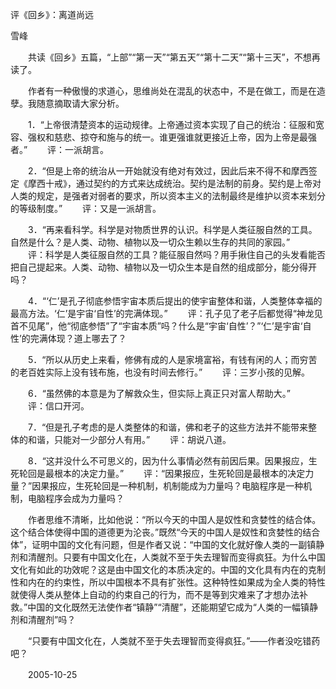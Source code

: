 评《回乡》：离道尚远

雪峰


　　共读《回乡》五篇，“上部”“第一天”“第五天”“第十二天”“第十三天”，不想再读了。

　　作者有一种傲慢的求道心，思维尚处在混乱的状态中，不是在做工，而是在造孽。我随意摘取请大家分析。

　　1．“上帝很清楚资本的运动规律。上帝通过资本实现了自己的统治：征服和宽容、强权和慈悲、掠夺和施与的统一。谁更强谁就更接近上帝，因为上帝是最强者。”
　　评：一派胡言。

　　2．“但是上帝的统治从一开始就没有绝对有效过，因此后来不得不和摩西签定《摩西十戒》，通过契约的方式来达成统治。契约是法制的前身。契约是上帝对人类的规定，是强者对弱者的要求，所以资本主义的法制最终是维护以资本来划分的等级制度。”
　　评：又是一派胡言。

　　3．“再来看科学。科学是对物质世界的认识。科学是人类征服自然的工具。自然是什么？是人类、动物、植物以及一切众生赖以生存的共同的家园。”
　　评：科学是人类征服自然的工具？能征服自然吗？用手揪住自己的头发看能否把自己提起来。人类、动物、植物以及一切众生本是自然的组成部分，能分得开吗？

　　4．“‘仁’是孔子彻底参悟宇宙本质后提出的使宇宙整体和谐，人类整体幸福的最高方法。‘仁’是宇宙‘自性’的完满体现。”
　　评：孔子见了老子后都觉得“神龙见首不见尾”，他“彻底参悟”了“宇宙本质”吗？什么是“宇宙‘自性’？”‘仁’是宇宙‘自性’的完满体现？道上哪去了？

　　5．“所以从历史上来看，修佛有成的人是家境富裕，有钱有闲的人；而穷苦的老百姓实际上没有钱布施，也没有时间去修行。”
　　评：三岁小孩的见解。

　　6．“虽然佛的本意是为了解救众生，但实际上真正只对富人帮助大。”
　　评：信口开河。

　　7．“但是孔子考虑的是人类整体的和谐，佛和老子的这些方法并不能带来整体的和谐，只能对一少部分人有用。”
　　评：胡说八道。

　　8．“这并没什么不可思义的，因为什么事情必然有前因后果。因果报应，生死轮回是最根本的决定力量。”
　　评：“因果报应，生死轮回是最根本的决定力量？”因果报应，生死轮回是一种机制，机制能成为力量吗？电脑程序是一种机制，电脑程序会成为力量吗？

　　作者思维不清晰，比如他说：“所以今天的中国人是奴性和贪婪性的结合体。这个结合体使得中国的道德更为沦丧。”既然“今天的中国人是奴性和贪婪性的结合体”，证明中国的文化有问题，但是作者又说：“中国的文化就好像人类的一副镇静剂和清醒剂。只要有中国文化在，人类就不至于失去理智而变得疯狂。为什么中国文化有如此的功效呢？这是由中国文化的本质决定的。中国的文化具有内在的克制性和内在的约束性，所以中国根本不具有扩张性。这种特性如果成为全人类的特性就使得人类从整体上自动的约束自己的行为，而不是等到灾难来了才想办法补救。”中国的文化既然无法使作者“镇静”“清醒”，还能期望它成为“人类的一幅镇静剂和清醒剂”吗？

　　“只要有中国文化在，人类就不至于失去理智而变得疯狂。”——作者没吃错药吧？

　　2005-10-25



